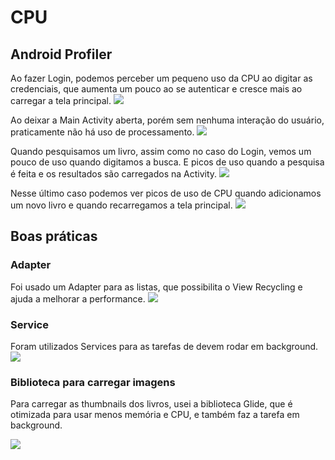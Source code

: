# CPU

## Android Profiler

Ao fazer Login, podemos perceber um pequeno uso da CPU ao digitar as credenciais, que aumenta um pouco ao se autenticar e cresce mais ao carregar a tela principal.
![](https://lh5.googleusercontent.com/766RPtn2Ugoicv_KYGDMn_DuCl_99CowGzYibr96LSinxnkopJ8LvjJNs_88Q-v43IL2NR-jgBGqZBbMeF-n8i6hnzo7taFLvWAugRuNO_KLP4S-zpehoXUYjIIo4HMuu5ZuGLyM)

Ao deixar a Main Activity aberta, porém sem nenhuma interação do usuário, praticamente não há uso de processamento.
![](https://lh6.googleusercontent.com/s4wzh9NhmhzYkSIjfAdpgWJc18N9D2vk2blwEuRtCCYTg_Za8-UHX-zo1qj5KpCEJ-RBIDexO-2pTsJK-L4DW21GZMvPSEQ2m2c6BbLGXzIQ3gUC7ReTrNNGZTbP8E4yk_JrwvMM)

Quando pesquisamos um livro, assim como no caso do Login, vemos um pouco de uso quando digitamos a busca. E picos de uso quando a pesquisa é feita e os resultados são carregados na Activity.
![](https://lh4.googleusercontent.com/za6uSeVFnUs7HIbxk0qJn_jpCML82_wpW3BCkIswAFfXUEv9xBqFQiqN7L6v31S1_mwdiMV27J4SmRQVIis7Fo7Q3OG8UpX-XaBImN2_w2mL_TWKtn9szmWlyVdkIsmPuxUaXEyH)

Nesse último caso podemos ver picos de uso de CPU quando adicionamos um novo livro e quando recarregamos a tela principal.
![](https://lh3.googleusercontent.com/xcwXnjczZFmj58TCEqaer87k62OG1J9bczwFpkaE5HZqGVl5xCQUiO96cF3frilWhzjrcC1ugQKCnzfdQIz6TRFGRI37joF_T82zCIuGdXp1d2YZP0-ZkzTpvv5GFmpZt7baeGrl)

## Boas práticas

### Adapter
Foi usado um Adapter para as listas, que possibilita o View Recycling e ajuda a melhorar a performance.
![](https://lh4.googleusercontent.com/5DTIxNknbbXV_6ryY3g0Hdp5BcWpECdInoVhgn9HFydXzYgUNdsUXT8-aOPD2U9i0-JK6oETcr9xIZ7dGEwjXgSi0bGCp3VO6KE_SaXZGXco0RDjtqqZZPZGmqp-hSjQc8FkDIbw)

### Service
Foram utilizados Services para as tarefas de devem rodar em background.
![](https://lh3.googleusercontent.com/VSLAGzbqUvnwMlWEu69yCpdW2PAeSk4RtnXeuoYo0r5Ox5AjLduIHL040qPdEOrlYf_sItJj0fUXnNEIX9OpQZ4_HZ8f2_csa7Skw9eiOovgXOXGjnznPzq9T0mFMA6q5146TBF6)

### Biblioteca para carregar imagens
Para carregar as thumbnails dos livros, usei a biblioteca Glide, que é otimizada para usar menos memória e CPU, e também faz a tarefa em background.

![](https://lh6.googleusercontent.com/2cbqTOcuMSm2SFS1xXwddm1nQAioxpMiBOvdp6fEP847NtSpNVwDl7m22RGxeYH_AM3kAgxqyG-FYN3yYAAB8qc0m0qRjvAcf2amroEUDfowtV_cPJDlORMpniS0pY8yPlAWaP2V)

